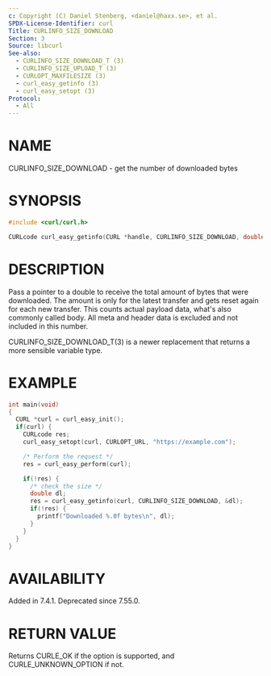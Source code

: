 ```yaml
---
c: Copyright (C) Daniel Stenberg, <daniel@haxx.se>, et al.
SPDX-License-Identifier: curl
Title: CURLINFO_SIZE_DOWNLOAD
Section: 3
Source: libcurl
See-also:
  - CURLINFO_SIZE_DOWNLOAD_T (3)
  - CURLINFO_SIZE_UPLOAD_T (3)
  - CURLOPT_MAXFILESIZE (3)
  - curl_easy_getinfo (3)
  - curl_easy_setopt (3)
Protocol:
  - All
---
```


# NAME

CURLINFO_SIZE_DOWNLOAD - get the number of downloaded bytes

# SYNOPSIS

~~~c
#include <curl/curl.h>

CURLcode curl_easy_getinfo(CURL *handle, CURLINFO_SIZE_DOWNLOAD, double *dlp);
~~~

# DESCRIPTION

Pass a pointer to a double to receive the total amount of bytes that were
downloaded. The amount is only for the latest transfer and gets reset again
for each new transfer. This counts actual payload data, what's also commonly
called body. All meta and header data is excluded and not included in this
number.

CURLINFO_SIZE_DOWNLOAD_T(3) is a newer replacement that returns a more
sensible variable type.

# EXAMPLE

~~~c
int main(void)
{
  CURL *curl = curl_easy_init();
  if(curl) {
    CURLcode res;
    curl_easy_setopt(curl, CURLOPT_URL, "https://example.com");

    /* Perform the request */
    res = curl_easy_perform(curl);

    if(!res) {
      /* check the size */
      double dl;
      res = curl_easy_getinfo(curl, CURLINFO_SIZE_DOWNLOAD, &dl);
      if(!res) {
        printf("Downloaded %.0f bytes\n", dl);
      }
    }
  }
}
~~~

# AVAILABILITY

Added in 7.4.1. Deprecated since 7.55.0.

# RETURN VALUE

Returns CURLE_OK if the option is supported, and CURLE_UNKNOWN_OPTION if not.
